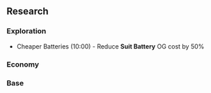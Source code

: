 ## Research

### Exploration

- Cheaper Batteries (10:00) - Reduce __Suit Battery__ OG cost by 50%

### Economy

### Base

### 
